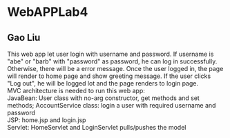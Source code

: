 <h1>WebAPPLab4</h1>
<h2>Gao Liu</h2>
<p>This web app let user login with username and password. If username is "abe" or "barb" with "password" as password, he can log in successfully. Otherwise, there will be a error message. Once the user logged in, the page will render to home page and show greeting message. If the user clicks "Log out", he will be logged lot and the page renders to login page. <br>
MVC architecture is needed to run this web app:<br>
JavaBean: User class with no-arg constructor, get methods and set methods; AccountService class: login a user with required username and password<br>
JSP: home.jsp and login.jsp<br>
Servlet: HomeServlet and LoginServlet pulls/pushes the model</p>

 

